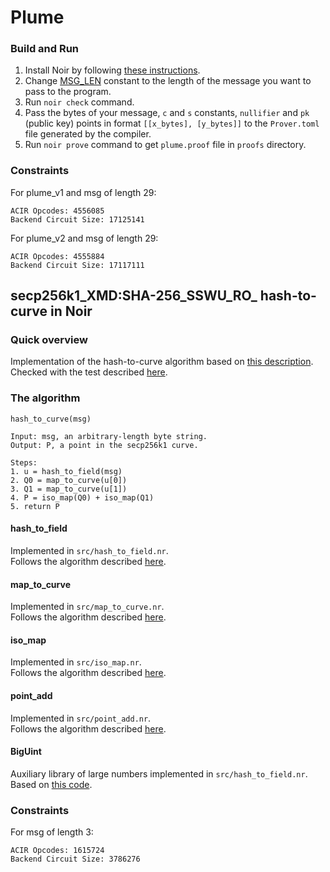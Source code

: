 # Plume

### Build and Run
1. Install Noir by following [these instructions](https://noir-lang.org/docs/getting_started/installation/).
2. Change [MSG_LEN](src/constants.nr) constant to the length of the message you want to pass to the program.
3. Run `noir check` command.
4. Pass the bytes of your message, `c` and `s` constants, `nullifier` and `pk` (public key) points in format `[[x_bytes], [y_bytes]]` to the `Prover.toml` file generated by the compiler.
5. Run `noir prove` command to get `plume.proof` file in `proofs` directory.

### Constraints
For plume_v1 and msg of length 29:  
```
ACIR Opcodes: 4556085
Backend Circuit Size: 17125141
```

For plume_v2 and msg of length 29:
```
ACIR Opcodes: 4555884
Backend Circuit Size: 17117111
```

## secp256k1_XMD:SHA-256_SSWU_RO_ hash-to-curve in Noir

### Quick overview
Implementation of the hash-to-curve algorithm based on [this description](https://datatracker.ietf.org/doc/id/draft-irtf-cfrg-hash-to-curve-06.html).  
Checked with the test described [here](https://www.ietf.org/archive/id/draft-irtf-cfrg-hash-to-curve-13.html#appendix-J.8.1).

### The algorithm
```
hash_to_curve(msg)

Input: msg, an arbitrary-length byte string.
Output: P, a point in the secp256k1 curve.

Steps:
1. u = hash_to_field(msg)
2. Q0 = map_to_curve(u[0])
3. Q1 = map_to_curve(u[1])
4. P = iso_map(Q0) + iso_map(Q1)
5. return P
```

#### hash_to_field
Implemented in `src/hash_to_field.nr`.  
Follows the algorithm described [here](https://www.ietf.org/archive/id/draft-irtf-cfrg-hash-to-curve-13.html#hashtofield).

#### map_to_curve
Implemented in `src/map_to_curve.nr`.  
Follows the algorithm described [here](https://www.ietf.org/archive/id/draft-irtf-cfrg-hash-to-curve-13.html#simple-swu).

#### iso_map
Implemented in `src/iso_map.nr`.  
Follows the algorithm described [here](https://www.ietf.org/archive/id/draft-irtf-cfrg-hash-to-curve-13.html#appx-iso-secp256k1).

#### point_add
Implemented in `src/point_add.nr`.  
Follows the algorithm described [here](https://www.rareskills.io/post/elliptic-curve-addition).

#### BigUint
Auxiliary library of large numbers implemented in `src/hash_to_field.nr`. Based on [this code](https://github.com/shuklaayush/noir-bigint/tree/main/crates/biguint).  

### Constraints
For msg of length 3:  
```
ACIR Opcodes: 1615724  
Backend Circuit Size: 3786276
```
